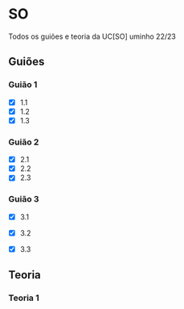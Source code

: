 # SO
Todos os guiões e teoria da UC[SO]  uminho 22/23

## Guiões

### Guião 1

- [x] 1.1
- [x] 1.2
- [x] 1.3

### Guião 2

- [x] 2.1
- [x] 2.2
- [x] 2.3

### Guião 3

- [x] 3.1
- [x] 3.2
- [x] 3.3



## Teoria

### Teoria 1